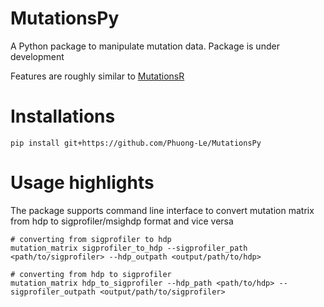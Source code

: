# MutationsPy

A Python package to manipulate mutation data. Package is under development 

Features are roughly similar to [MutationsR](https://github.com/Phuong-Le/mutationsR) 

# Installations

```
pip install git+https://github.com/Phuong-Le/MutationsPy
```

# Usage highlights

The package supports command line interface to convert mutation matrix from hdp to sigprofiler/msighdp format and vice versa

```
# converting from sigprofiler to hdp
mutation_matrix sigprofiler_to_hdp --sigprofiler_path <path/to/sigprofiler> --hdp_outpath <output/path/to/hdp>

# converting from hdp to sigprofiler
mutation_matrix hdp_to_sigprofiler --hdp_path <path/to/hdp> --sigprofiler_outpath <output/path/to/sigprofiler>
```